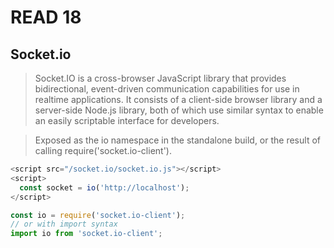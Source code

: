 # READ 18

## Socket.io

> Socket.IO is a cross-browser JavaScript library that provides bidirectional, event-driven communication capabilities for use in realtime applications. It consists of a client-side browser library and a server-side Node.js library, both of which use similar syntax to enable an easily scriptable interface for developers.

> Exposed as the io namespace in the standalone build, or the result of calling require('socket.io-client').

```javascript
<script src="/socket.io/socket.io.js"></script>
<script>
  const socket = io('http://localhost');
</script>
```

```javascript
const io = require('socket.io-client');
// or with import syntax
import io from 'socket.io-client';
```
